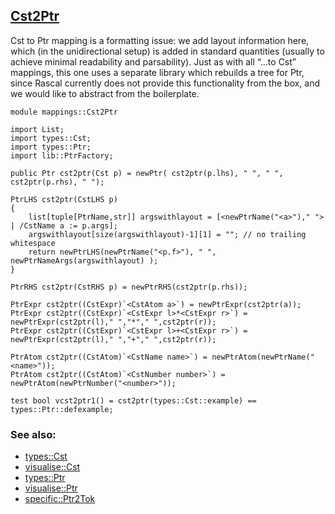 ## [Cst2Ptr](https://github.com/grammarware/bx-parsing/blob/master/src/mappings/Cst2Ptr.rsc)

Cst to Ptr mapping is a formatting issue: we add layout information here, which (in the unidirectional setup)
is added in standard quantities (usually to achieve minimal readability and parsability).
Just as with all “...to Cst” mappings, this one uses a separate library which rebuilds a tree for Ptr,
since Rascal currently does not provide this functionality from the box, and we would like to abstract
from the boilerplate.

```
module mappings::Cst2Ptr

import List;
import types::Cst;
import types::Ptr;
import lib::PtrFactory;

public Ptr cst2ptr(Cst p) = newPtr( cst2ptr(p.lhs), " ", " ", cst2ptr(p.rhs), " ");

PtrLHS cst2ptr(CstLHS p)
{
    list[tuple[PtrName,str]] argswithlayout = [<newPtrName("<a>")," "> | /CstName a := p.args];
    argswithlayout[size(argswithlayout)-1][1] = ""; // no trailing whitespace
    return newPtrLHS(newPtrName("<p.f>"), " ", newPtrNameArgs(argswithlayout) );
}

PtrRHS cst2ptr(CstRHS p) = newPtrRHS(cst2ptr(p.rhs));

PtrExpr cst2ptr((CstExpr)`<CstAtom a>`) = newPtrExpr(cst2ptr(a));
PtrExpr cst2ptr((CstExpr)`<CstExpr l>*<CstExpr r>`) = newPtrExpr(cst2ptr(l)," ","*"," ",cst2ptr(r));
PtrExpr cst2ptr((CstExpr)`<CstExpr l>+<CstExpr r>`) = newPtrExpr(cst2ptr(l)," ","+"," ",cst2ptr(r));

PtrAtom cst2ptr((CstAtom)`<CstName name>`) = newPtrAtom(newPtrName("<name>"));
PtrAtom cst2ptr((CstAtom)`<CstNumber number>`) = newPtrAtom(newPtrNumber("<number>"));

test bool vcst2ptr1() = cst2ptr(types::Cst::example) == types::Ptr::defexample;
```

### See also:
* [types::Cst](https://github.com/grammarware/bx-parsing/blob/master/src/types/Cst.rsc)
* [visualise::Cst](https://github.com/grammarware/bx-parsing/blob/master/src/visualise/Cst.rsc)
* [types::Ptr](https://github.com/grammarware/bx-parsing/blob/master/src/types/Ptr.rsc)
* [visualise::Ptr](https://github.com/grammarware/bx-parsing/blob/master/src/visualise/Ptr.rsc)
* [specific::Ptr2Tok](https://github.com/grammarware/bx-parsing/blob/master/src/specific/Ptr2Tok.rsc)
